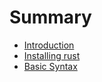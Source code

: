 # Summary

- [Introduction](./introduction.md)
- [Installing rust](./install-rust.md)
- [Basic Syntax](./syntax.md)


